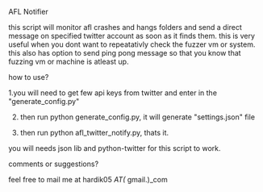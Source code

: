 AFL Notifier

this script will monitor afl crashes and hangs folders and send a direct message on specified twitter account as soon as it finds them. this is very useful when you dont want to repeatativly check the fuzzer vm or system.
this also has option to send ping pong message so that you know that fuzzing vm or machine is atleast up.

how to use?

1.you will need to get few api keys from twitter and enter in the "generate_config.py"

2. then run python generate_config.py, it will generate "settings.json" file

3. then run python afl_twitter_notify.py, thats it.


you will needs json lib and python-twitter for this script to work.

comments or suggestions?

feel free to mail me at hardik05 _AT(_ gmail.)_com

